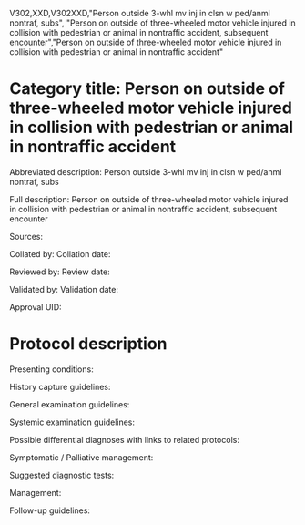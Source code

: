 V302,XXD,V302XXD,"Person outside 3-whl mv inj in clsn w ped/anml nontraf, subs", "Person on outside of three-wheeled motor vehicle injured in collision with pedestrian or animal in nontraffic accident, subsequent encounter","Person on outside of three-wheeled motor vehicle injured in collision with pedestrian or animal in nontraffic accident"
# Category title: Person on outside of three-wheeled motor vehicle injured in collision with pedestrian or animal in nontraffic accident

Abbreviated description: Person outside 3-whl mv inj in clsn w ped/anml nontraf, subs

Full description: Person on outside of three-wheeled motor vehicle injured in collision with pedestrian or animal in nontraffic accident, subsequent encounter

Sources:

Collated by:
Collation date:

Reviewed by:
Review date:

Validated by:
Validation date:

Approval UID:

# Protocol description

Presenting conditions:

History capture guidelines:

General examination guidelines:

Systemic examination guidelines:

Possible differential diagnoses with links to related protocols:

Symptomatic / Palliative management:

Suggested diagnostic tests:

Management:

Follow-up guidelines:
